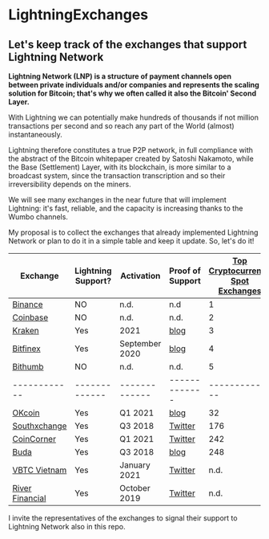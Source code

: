 # LightningExchanges
## Let's keep track of the exchanges that support Lightning Network

**Lightning Network (LNP) is a structure of payment channels open between private individuals and/or companies and represents the scaling solution for Bitcoin; that's why we often called it also the Bitcoin' Second Layer.**

With Lightning we can potentially make hundreds of thousands if not million transactions per second and so reach any part of the World (almost) instantaneously.

Lightning therefore constitutes a true P2P network, in full compliance with the abstract of the Bitcoin whitepaper created by Satoshi Nakamoto, while the Base (Settlement) Layer, with its blockchain, is more similar to a broadcast system, since the transaction transcription and so their irreversibility depends on the miners.



We will see many exchanges in the near future that will implement Lightning: it's fast, reliable, and the capacity is increasing thanks to the Wumbo channels.

My proposal is to collect the exchanges that already implemented Lightning Network or plan to do it in a simple table and keep it update.
So, let's do it!


 Exchange |   Lightning Support?   |  Activation  | Proof of Support | [Top Cryptocurrency Spot Exchanges](https://coinmarketcap.com/it/rankings/exchanges/)
 ------------ | ------------- | ------------- | ------------- | ------------- |
[Binance](https://binance.com) | NO | n.d. | n.d | 1 |
[Coinbase](https://coinbase.com)| NO | n.d. | n.d. | 2 |
[Kraken](https://kraken.com)| Yes | 2021 | [blog](https://blog.kraken.com/post/7225/a-need-for-speed-kraken-to-launch-bitcoin-lightning-%E2%9A%A1%EF%B8%8F-integration-in-2021/) | 3 
[Bitfinex](https://bitfinex.com)| Yes | September 2020 | [blog](https://blog.bitfinex.com/trading/bitfinex-supports-the-lightning-networks-wumbo-channels/) | 4 
[Bithumb](https://bithumb.com)| NO | n.d. | n.d. | 5
 ------------ | ------------- | ------------- | ------------- | ------------- |
[OKcoin](https://okcoin.com)| Yes | Q1 2021 | [blog](https://blog.okcoin.com/2021/01/22/okcoin-integrates-lightning-network-for-99-lower-fees-and-near-instant-transaction-for-off-chain-deposits-withdrawals/) | 32
[Southxchange](https://main.southxchange.com/) | Yes | Q3 2018 | [Twitter](https://twitter.com/southxchange/status/1049223479407599616) | 176
[CoinCorner](https://coincorner.com) | Yes | Q1 2021 | [Twitter](https://twitter.com/CoinCorner/status/1346470541448761344) | 242
[Buda](https://buda.com) | Yes | Q3 2018 | [blog](https://blog.buda.com/prueba-lightning-network-en-buda-com/) | 248
[VBTC Vietnam](https://vbtc.exchange/) | Yes | January 2021 | [Twitter](https://twitter.com/VBTC_Vietnam/status/1353564136702005248) | n.d.
[River Financial](https://river.com/) | Yes | October 2019 | [Twitter](https://twitter.com/AndrewBenson/status/1354131122980982785) | n.d.

I invite the representatives of the exchanges to signal their support to Lightning Network also in this repo.
